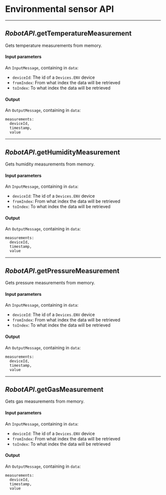 # **Environmental sensor API**

---

## *RobotAPI*.**getTemperatureMeasurement**

Gets temperature measurements from memory.

#### Input parameters

An `InputMessage`, containing in `data`:

- `deviceId`: The id of a `Devices.ENV` device
- `fromIndex`: From what index the data will be retrieved
- `toIndex`: To  what index the data will be retrieved

#### Output

An `OutputMessage`, containing in `data`:

```
measurements:
  deviceId,
  timestamp,
  value
```

---

## *RobotAPI*.**getHumidityMeasurement**
Gets humidity measurements from memory.

#### Input parameters

An `InputMessage`, containing in `data`:

- `deviceId`: The id of a `Devices.ENV` device
- `fromIndex`: From what index the data will be retrieved
- `toIndex`: To  what index the data will be retrieved

#### Output

An `OutputMessage`, containing in `data`:

```
measurements:
  deviceId,
  timestamp,
  value
```

---

## *RobotAPI*.**getPressureMeasurement**
Gets pressure measurements from memory.

#### Input parameters

An `InputMessage`, containing in `data`:

- `deviceId`: The id of a `Devices.ENV` device
- `fromIndex`: From what index the data will be retrieved
- `toIndex`: To  what index the data will be retrieved

#### Output

An `OutputMessage`, containing in `data`:

```
measurements:
  deviceId,
  timestamp,
  value
```

---

## *RobotAPI*.**getGasMeasurement**
Gets gas measurements from memory.

#### Input parameters

An `InputMessage`, containing in `data`:

- `deviceId`: The id of a `Devices.ENV` device
- `fromIndex`: From what index the data will be retrieved
- `toIndex`: To  what index the data will be retrieved

#### Output

An `OutputMessage`, containing in `data`:

```
measurements:
  deviceId,
  timestamp,
  value
```
